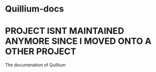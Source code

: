 # Quillium-docs
# PROJECT ISNT MAINTAINED ANYMORE SINCE I MOVED ONTO A OTHER PROJECT
The documenation of Quillium